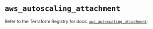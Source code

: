 # `aws_autoscaling_attachment`

Refer to the Terraform Registry for docs: [`aws_autoscaling_attachment`](https://registry.terraform.io/providers/hashicorp/aws/6.15.0/docs/resources/autoscaling_attachment).
